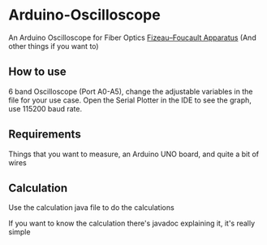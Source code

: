 # Arduino-Oscilloscope
An Arduino Oscilloscope for Fiber Optics [Fizeau–Foucault Apparatus](https://en.wikipedia.org/wiki/Fizeau%E2%80%93Foucault_apparatus?wprov=sfti1) 
(And other things if you want to)

## How to use
6 band Oscilloscope (Port A0-A5), change the adjustable variables in the file for your use case.
Open the Serial Plotter in the IDE to see the graph, use 115200 baud rate.

## Requirements
Things that you want to measure, an Arduino UNO board, and quite a bit of wires

## Calculation
Use the calculation java file to do the calculations

If you want to know the calculation there's javadoc explaining it, it's really simple
